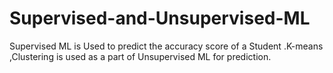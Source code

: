 # Supervised-and-Unsupervised-ML
Supervised ML is Used to predict the accuracy score of a Student .K-means ,Clustering is used as a part of Unsupervised ML for prediction.
